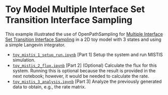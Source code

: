 # Toy Model Multiple Interface Set Transition Interface Sampling

This example illustrated the use of OpenPathSampling for [Multiple Interface
Set Transition Interface Sampling](http://dx.doi.org/10.1063/1.4890037) in a
2D toy model with 3 states and using a simple Langevin integrator.

- [`toy_mistis_1_setup_run.ipynb`](http://github.com/openpathsampling/openpathsampling/blob/master/examples/toy_model_mistis/toy_mistis_1_setup_run.ipynb)
    [Part 1] Setup the system and run MISTIS simulation.
- [`toy_mistis_2_flux.ipynb`](http://github.com/openpathsampling/openpathsampling/blob/master/examples/toy_model_mistis/toy_mistis_2_flux.ipynb)
    [Part 2] (Optional) Calculate the flux for this system. Running this is
    optional because the result is provided in the next notebook; however,
    it would be needed to calculate the rate.
- [`toy_mistis_3_analysis.ipynb`](http://github.com/openpathsampling/openpathsampling/blob/master/examples/toy_model_mistis/toy_mistis_3_analysis.ipynb)
    [Part 3] Analyze the previously generated data to obtain, e.g., the rate
    matrix.
